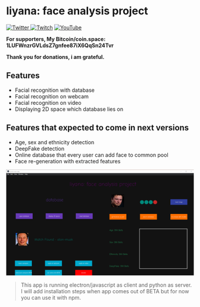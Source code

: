 # liyana: face analysis project

[<img src="https://cdn2.iconfinder.com/data/icons/minimalism/128/twitter.png" alt="Twitter" title="follow my twitter to hear more about AI"/> ](https://twitter.com/tyburakk)                            [<img src="https://i7.uihere.com/icons/381/52/851/logo-media-social-twitch-icon-ac3b3fceb6a1933f5769a3bb147b2963.png" alt="Twitch" title="i sometimes make live coding, follow to get notificated when i go live"/>](https://www.twitch.tv/tyburak)                              [<img src="https://icons.iconarchive.com/icons/dakirby309/simply-styled/128/YouTube-icon.png" alt="YouTube" title="i will make instructive videos about both liyana and AI, stay tuned"/>](https://www.youtube.com/channel/UC_ruNwRztPY_P4aUxbIFuOQ)



__For supporters, My Bitcoin/coin.space: 1LUFWnzrGVLdsZ7gnfee87iX6QqSn24Tvr__

__Thank you for donations, i am grateful.__

## Features

- Facial recognition with database
- Facial recognition on webcam
- Facial recognition on video
- Displaying 2D space which database lies on



## Features that expected to come in next versions

- Age, sex and ethnicity detection
- DeepFake detection
- Online database that every user can add face to common pool
- Face re-generation with extracted features



![liyana 1.0.0](images-and-figures\liyana_1-0-0.png)





> This app is running electron/javascript as client and python as server. I will add installation steps when app comes out of BETA but for now you can use it with npm. 